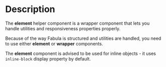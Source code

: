 # Description

The **element** helper component is a wrapper component that lets you handle utilities and responsiveness properties properly.

Because of the way Fabula is structured and utilities are handled, you need to use either **element** or **wrapper** components.

The **element** component is advised to be used for inline objects - it uses `inline-block` display property by default. 